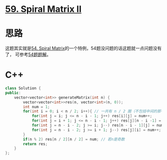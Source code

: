 # [59. Spiral Matrix II](https://leetcode.com/problems/spiral-matrix-ii/)
# 思路
这题其实就是[54. Spiral Matrix](https://leetcode.com/problems/spiral-matrix)的一个特例，54题没问题的话这题就一点问题没有了，
可参考[54题题解](https://github.com/ShusenTang/LeetCode/blob/master/solutions/54.%20Spiral%20Matrix.md)。        

# C++
``` C++
class Solution {
public:
    vector<vector<int>> generateMatrix(int n) {
        vector<vector<int>>res(n, vector<int>(n, 0));
        int num = 1;
        for(int i = 0; i < n / 2; i++){ // 一共有 n / 2 圈（不包括中间的那一个元素）
            for(int j = i; j <= n - i - 1; j++) res[i][j] = num++;
            for(int j = i + 1; j <= n - i - 1; j++) res[j][n - i -1] = num++;
            for(int j = n - i - 2; j >= i; j--) res[n - i - 1][j] = num++;
            for(int j = n - i - 2; j >= i + 1; j--) res[j][i] = num++;
        }
        if(n % 2) res[n / 2][n / 2] = num; // 若n是奇数
        return res;
    }
};
```
